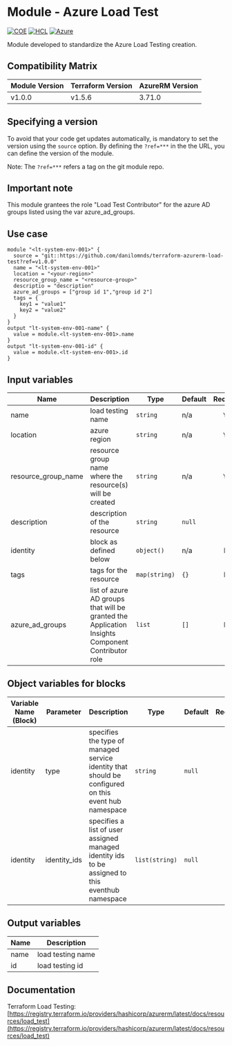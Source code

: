 # Module - Azure Load Test  
[![COE](https://img.shields.io/badge/Created%20By-CCoE-blue)]()
[![HCL](https://img.shields.io/badge/language-HCL-blueviolet)](https://www.terraform.io/)
[![Azure](https://img.shields.io/badge/provider-Azure-blue)](https://registry.terraform.io/providers/hashicorp/azurerm/latest)

Module developed to standardize the Azure Load Testing creation.

## Compatibility Matrix

| Module Version | Terraform Version | AzureRM Version |
|----------------|-------------------| --------------- |
| v1.0.0         | v1.5.6            | 3.71.0          |

## Specifying a version

To avoid that your code get updates automatically, is mandatory to set the version using the `source` option. 
By defining the `?ref=***` in the the URL, you can define the version of the module.

Note: The `?ref=***` refers a tag on the git module repo.

## Important note

This module grantees the role "Load Test Contributor" for the azure AD groups listed using the var azure_ad_groups.

## Use case

```hcl
module "<lt-system-env-001>" {
  source = "git::https://github.com/danilomnds/terraform-azurerm-load-test?ref=v1.0.0" 
  name = "<lt-system-env-001>"
  location = "<your-region>"
  resource_group_name = "<resource-group>"
  descriptio = "description"
  azure_ad_groups = ["group id 1","group id 2"]
  tags = {
    key1 = "value1"
    key2 = "value2"    
  }  
}
output "lt-system-env-001-name" {
  value = module.<lt-system-env-001>.name
}
output "lt-system-env-001-id" {
  value = module.<lt-system-env-001>.id
}
```

## Input variables

| Name | Description | Type | Default | Required |
|------|-------------|------|---------|:--------:|
| name | load testing name | `string` | n/a | `Yes` |
| location | azure region | `string` | n/a | `Yes` |
| resource_group_name | resource group name where the resource(s) will be created | `string` | n/a | `Yes` |
| description | description of the resource | `string` | `null` | `No` |
| identity | block as defined below | `object()` | n/a | No |
| tags | tags for the resource | `map(string)` | `{}` | No |
| azure_ad_groups | list of azure AD groups that will be granted the Application Insights Component Contributor role  | `list` | `[]` | No |

## Object variables for blocks

| Variable Name (Block) | Parameter | Description | Type | Default | Required |
|-----------------------|-----------|-------------|------|---------|:--------:|
| identity | type | specifies the type of managed service identity that should be configured on this event hub namespace | `string` | `null` | No |
| identity | identity_ids | specifies a list of user assigned managed identity ids to be assigned to this eventhub namespace | `list(string)` | `null` | No |


## Output variables

| Name | Description |
|------|-------------|
| name | load testing name |
| id | load testing id |

## Documentation

Terraform Load Testing: <br>
[https://registry.terraform.io/providers/hashicorp/azurerm/latest/docs/resources/load_test](https://registry.terraform.io/providers/hashicorp/azurerm/latest/docs/resources/load_test)<br>